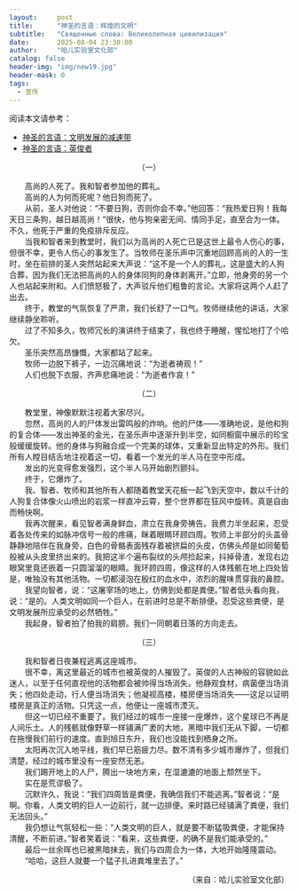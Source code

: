 ```yaml
---
layout:     post
title:      "神圣的言语：辉煌的文明"
subtitle:   "Священные слова: Великолепная цивилизация"
date:       2025-08-04 23:30:00
author:     "哈儿实验室文化部"
catalog: false
header-img: "img/new19.jpg"
header-mask: 0
tags:
  - 宣传
---
```


阅读本文请参考：

* [神圣的言语：文明发展的减速带](../../../../2025/04/30/%E7%A5%9E%E5%9C%A3%E7%9A%84%E8%A8%80%E8%AF%AD-%E6%96%87%E6%98%8E%E5%8F%91%E5%B1%95%E7%9A%84%E5%87%8F%E9%80%9F%E5%B8%A6/)
* [神圣的言语：英俊者](../../../../2025/06/22/%E7%A5%9E%E5%9C%A3%E7%9A%84%E8%A8%80%E8%AF%AD-%E8%8B%B1%E4%BF%8A%E8%80%85/)

<div style="text-align: center">（一）</div>

&emsp;&emsp;高尚的人死了。我和智者参加他的葬礼。  
&emsp;&emsp;高尚的人为何而死呢？他日狗而死了。  
&emsp;&emsp;从前，圣人对他说：“不要日狗，否则你会不幸。”他回答：“我热爱日狗！我每天日三条狗，越日越高尚！”很快，他与狗亲密无间、情同手足，直至合为一体。不久，他死于严重的免疫排斥反应。  
&emsp;&emsp;当我和智者来到教堂时，我们以为高尚的人死亡已是这世上最令人伤心的事，但很不幸，更令人伤心的事发生了。当牧师在圣乐声中沉重地回顾高尚的人的一生时，坐在前排的圣人突然站起来大声说：“这不是一个人的葬礼，这是盛大的人狗合葬，因为我们无法把高尚的人的身体同狗的身体剥离开。”立即，他身旁的另一个人也站起来附和。人们愤怒极了，大声驳斥他们粗鲁的言论。大家将这两个人赶了出去。  
&emsp;&emsp;终于，教堂的气氛恢复了严肃，我们长舒了一口气。牧师继续他的讲话，大家继续静坐聆听。  
&emsp;&emsp;过了不知多久，牧师冗长的演讲终于结束了，我也终于睡醒，惺忪地打了个哈欠。  
&emsp;&emsp;圣乐突然高昂慷慨，大家都站了起来。  
&emsp;&emsp;牧师一边脱下裤子，一边沉痛地说：“为逝者祷观！”  
&emsp;&emsp;人们也脱下衣服，齐声悲痛地说：“为逝者作哀！”

<div style="text-align: center">（二）</div>

&emsp;&emsp;教堂里，神像默默注视着大家尽兴。  
&emsp;&emsp;忽然，高尚的人的尸体发出雷鸣般的炸响。他的尸体——准确地说，是他和狗的复合体——发出神圣的金光，在圣乐声中逐渐升到半空，如同橱窗中展示的珍宝般缓缓旋转。他的身体与狗融合成一个完美的球体，又重新显出特定的外形。我们所有人瞠目结舌地注视着这一切，看着一个发光的半人马在空中形成。  
&emsp;&emsp;发出的光变得愈发强烈，这个半人马开始剧烈颤抖。  
&emsp;&emsp;终于，它爆炸了。  
&emsp;&emsp;我、智者、牧师和其他所有人都随着教堂天花板一起飞到天空中，数以千计的人狗复合体像火山喷出的岩浆一样直冲云霄，整个世界都在狂风中旋转。真是自由而畅快啊。  
&emsp;&emsp;我再次醒来，看见智者满身鲜血，肃立在我身旁祷告。我费力半坐起来，忍受着各处传来的如脉冲信号一般的疼痛，眯着眼睛环顾四周。牧师上半部分的头盖骨静静地陪伴在我身旁，白色的骨骼表面残存着被挤扁的头皮，仿佛头颅是如同葡萄般被从头皮里挤出来的。我把这半个遍布裂纹的头颅捡起来，抖掉骨渣，发现右边眼窝里竟还嵌着一只圆溜溜的眼睛。我环顾四周，像这样的人体残骸在地上四处皆是，唯独没有其他活物。一切都浸泡在殷红的血水中，浓烈的腥味贯穿我的鼻腔。  
&emsp;&emsp;我望向智者，说：“这屠宰场的地上，仿佛到处都是粪便。”智者低头看向我，说：“是的。人类文明如同一个巨人，在前进时总是不断排便。忍受这些粪便，是文明发展所应承受的必然牺牲。”  
&emsp;&emsp;我起身，智者拍了拍我的肩膀。我们一同朝着日落的方向走去。

<div style="text-align: center">（三）</div>

&emsp;&emsp;我和智者日夜兼程逃离这座城市。  
&emsp;&emsp;很不幸，离这里最近的城市也被英俊的人摧毁了。英俊的人古神般的容貌如此迷人，以至于任何直视他的活物都会被帅得当场消失。他静观食材，病菌便当场消失；他四处走动，行人便当场消失；他凝视高楼，楼房便当场消失——这足以证明楼房是真正的活物。只凭这一点，他便让一座城市湮灭。  
&emsp;&emsp;但这一切已经不重要了。我们经过的城市一座接一座爆炸，这个星球已不再是人间乐土。人的残骸就像野草一样铺满广袤的大地，黑暗中我们无从下脚，一切都在拖慢我们前行的速度。直到旭日东升，我们也没能找到栖身之所。  
&emsp;&emsp;太阳再次沉入地平线，我们早已筋疲力尽。数不清有多少城市爆炸了，但我们清楚，经过的城市里没有一座安然无恙。  
&emsp;&emsp;我们踢开地上的人尸，腾出一块地方来，在湿漉漉的地面上颓然坐下。  
&emsp;&emsp;实在是荒谬极了。  
&emsp;&emsp;沉默许久，我说：“我们四周皆是粪便，我确信我们不能逃离。”智者说：“是啊。你看，人类文明的巨人一边前行，就一边排便。来时路已经铺满了粪便，我们无法回头。”  
&emsp;&emsp;我仍想让气氛轻松一些：“人类文明的巨人，就是要不断猛吸粪便，才能保持清醒，不断前进。”智者笑着说：“看来，这些粪便，的确不是我们能承受的。”  
&emsp;&emsp;最后一丝余晖也已被黑暗抹去，我们与四周合为一体，大地开始隆隆震动。  
&emsp;&emsp;“哈哈，这巨人就要一个猛子扎进粪堆里去了。”
<div style="text-align: right">（来自：哈儿实验室文化部）</div>